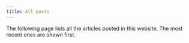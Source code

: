```yaml
---
title: All posts
---
```


The following page lists all the articles posted in this website. The most
recent ones are shown first.
